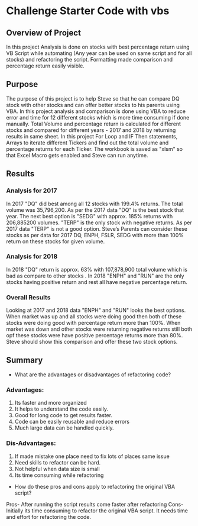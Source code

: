 # Challenge Starter Code with vbs

## Overview of Project
In this project Analysis is done on stocks with best percentage return using VB Script while automating (Any year can be used on same script and for all stocks) and refactoring the script. Formatting made comparison and percentage return easily visible. 

## Purpose
The purpose of this project is to help Steve so that he can compare DQ stock with other stocks and can offer better stocks to his parents using VBA. In this project analysis and comparison  is done using VBA to reduce error and time for 12 different stocks which is more time consuming if done manually. Total Volume and percentage return is calculated for different stocks and compared for different years - 2017 and 2018 by returning results in same sheet. In this project For Loop and IF Then statements, Arrays to iterate different Tickers and find out the total volume and percentage returns for each Ticker. The workbook is saved as "xlsm" so that Excel Macro gets enabled and Steve can run anytime.

## Results

### Analysis for 2017

In 2017 "DQ" did best among all 12 stocks with 199.4% returns. The total volume was 35,796,200. As per the 2017 data "DQ" is the best stock that year. The next best option is "SEDG" with approx. 185% returns with 206,885200 volumes. 
"TERP" is the only stock with negative returns. As per 2017 data "TERP" is not a good option. Steve’s Parents can consider these stocks as per data for 2017 DQ, ENPH, FSLR, SEDG with more than 100% return on these stocks for given volume.

### Analysis for 2018

In 2018 "DQ" return is approx. 63% with 107,878,900 total volume which is bad as compare to other stocks .  In 2018 "ENPH" and "RUN" are the only stocks having positive return and rest all have negative percentage return.

### Overall Results
Looking at 2017 and 2018 data "ENPH" and "RUN" looks the best options. When market was up and all stocks were doing good then both of these stocks were doing good with percentage return more than 100%.  When market was down and other stocks were returning negative returns still both opf these stocks were have positive percentage returns more than 80%. Steve should show this comparison and offer these two stock options. 

## Summary

-  What are the advantages or disadvantages of refactoring code?

### Advantages:
1. Its faster and more organized 
2. It helps to understand the code easily.
3. Good for long code to get results faster.
4. Code can be easily reusable and reduce errors
5. Much large data can be handled quickly.

### Dis-Advantages:
1. If made mistake one place need to fix lots of places same issue
2. Need skills to refactor can be hard. 
3. Not helpful when data size is small
4. Its time consuming while refactoring

-  How do these pros and cons apply to refactoring the original VBA script?

Pros- After running the script results come faster after refactoring 
Cons- Initially its time consuming to refactor the original VBA script. It needs time and effort for refactoring the code.


